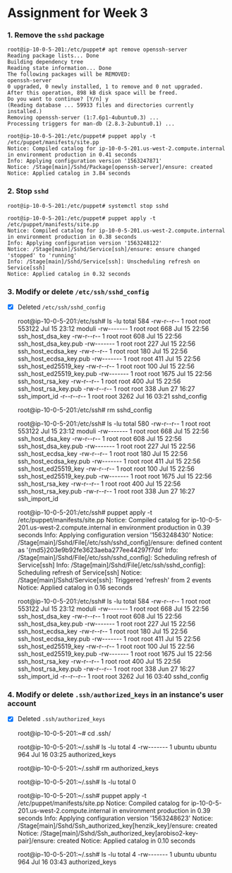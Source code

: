 # Assignment for Week 3

### 1. Remove the `sshd` package

	root@ip-10-0-5-201:/etc/puppet# apt remove openssh-server
	Reading package lists... Done
	Building dependency tree       
	Reading state information... Done
	The following packages will be REMOVED:
  	openssh-server
	0 upgraded, 0 newly installed, 1 to remove and 0 not upgraded.
	After this operation, 898 kB disk space will be freed.
	Do you want to continue? [Y/n] y
	(Reading database ... 59933 files and directories currently installed.)
	Removing openssh-server (1:7.6p1-4ubuntu0.3) ...
	Processing triggers for man-db (2.8.3-2ubuntu0.1) ...

	root@ip-10-0-5-201:/etc/puppet# puppet apply -t /etc/puppet/manifests/site.pp
	Notice: Compiled catalog for ip-10-0-5-201.us-west-2.compute.internal in environment production in 0.41 seconds
	Info: Applying configuration version '1563247871'
	Notice: /Stage[main]/Sshd/Package[openssh-server]/ensure: created
	Notice: Applied catalog in 3.84 seconds


### 2. Stop `sshd`

	root@ip-10-0-5-201:/etc/puppet# systemctl stop sshd

	root@ip-10-0-5-201:/etc/puppet# puppet apply -t /etc/puppet/manifests/site.pp 
	Notice: Compiled catalog for ip-10-0-5-201.us-west-2.compute.internal in environment production in 0.38 seconds
	Info: Applying configuration version '1563248122'
	Notice: /Stage[main]/Sshd/Service[ssh]/ensure: ensure changed 'stopped' to 'running'
	Info: /Stage[main]/Sshd/Service[ssh]: Unscheduling refresh on Service[ssh]
	Notice: Applied catalog in 0.32 seconds


### 3. Modify or delete `/etc/ssh/sshd_config`

- [x] Deleted `/etc/ssh/sshd_config`

	root@ip-10-0-5-201:/etc/ssh# ls -lu
	total 584
	-rw-r--r-- 1 root root 553122 Jul 15 23:12 moduli
	-rw------- 1 root root    668 Jul 15 22:56 ssh_host_dsa_key
	-rw-r--r-- 1 root root    608 Jul 15 22:56 ssh_host_dsa_key.pub
	-rw------- 1 root root    227 Jul 15 22:56 ssh_host_ecdsa_key
	-rw-r--r-- 1 root root    180 Jul 15 22:56 ssh_host_ecdsa_key.pub
	-rw------- 1 root root    411 Jul 15 22:56 ssh_host_ed25519_key
	-rw-r--r-- 1 root root    100 Jul 15 22:56 ssh_host_ed25519_key.pub
	-rw------- 1 root root   1675 Jul 15 22:56 ssh_host_rsa_key
	-rw-r--r-- 1 root root    400 Jul 15 22:56 ssh_host_rsa_key.pub
	-rw-r--r-- 1 root root    338 Jun 27 16:27 ssh_import_id
	-r--r--r-- 1 root root   3262 Jul 16 03:21 sshd_config

	root@ip-10-0-5-201:/etc/ssh# rm sshd_config 

	root@ip-10-0-5-201:/etc/ssh# ls -lu
	total 580
	-rw-r--r-- 1 root root 553122 Jul 15 23:12 moduli
	-rw------- 1 root root    668 Jul 15 22:56 ssh_host_dsa_key
	-rw-r--r-- 1 root root    608 Jul 15 22:56 ssh_host_dsa_key.pub
	-rw------- 1 root root    227 Jul 15 22:56 ssh_host_ecdsa_key
	-rw-r--r-- 1 root root    180 Jul 15 22:56 ssh_host_ecdsa_key.pub
	-rw------- 1 root root    411 Jul 15 22:56 ssh_host_ed25519_key
	-rw-r--r-- 1 root root    100 Jul 15 22:56 ssh_host_ed25519_key.pub
	-rw------- 1 root root   1675 Jul 15 22:56 ssh_host_rsa_key
	-rw-r--r-- 1 root root    400 Jul 15 22:56 ssh_host_rsa_key.pub
	-rw-r--r-- 1 root root    338 Jun 27 16:27 ssh_import_id

	root@ip-10-0-5-201:/etc/ssh# puppet apply -t /etc/puppet/manifests/site.pp 
	Notice: Compiled catalog for ip-10-0-5-201.us-west-2.compute.internal in environment production in 0.39 seconds
	Info: Applying configuration version '1563248430'
	Notice: /Stage[main]/Sshd/File[/etc/ssh/sshd_config]/ensure: defined content as '{md5}203e9b92fe3623aeba277ee44297f7dd'
	Info: /Stage[main]/Sshd/File[/etc/ssh/sshd_config]: Scheduling refresh of Service[ssh]
	Info: /Stage[main]/Sshd/File[/etc/ssh/sshd_config]: Scheduling refresh of Service[ssh]
	Notice: /Stage[main]/Sshd/Service[ssh]: Triggered 'refresh' from 2 events
	Notice: Applied catalog in 0.16 seconds

	root@ip-10-0-5-201:/etc/ssh# ls -lu
	total 584
	-rw-r--r-- 1 root root 553122 Jul 15 23:12 moduli
	-rw------- 1 root root    668 Jul 15 22:56 ssh_host_dsa_key
	-rw-r--r-- 1 root root    608 Jul 15 22:56 ssh_host_dsa_key.pub
	-rw------- 1 root root    227 Jul 15 22:56 ssh_host_ecdsa_key
	-rw-r--r-- 1 root root    180 Jul 15 22:56 ssh_host_ecdsa_key.pub
	-rw------- 1 root root    411 Jul 15 22:56 ssh_host_ed25519_key
	-rw-r--r-- 1 root root    100 Jul 15 22:56 ssh_host_ed25519_key.pub
	-rw------- 1 root root   1675 Jul 15 22:56 ssh_host_rsa_key
	-rw-r--r-- 1 root root    400 Jul 15 22:56 ssh_host_rsa_key.pub
	-rw-r--r-- 1 root root    338 Jun 27 16:27 ssh_import_id
	-r--r--r-- 1 root root   3262 Jul 16 03:40 sshd_config


### 4. Modify or delete `.ssh/authorized_keys` in an instance's user account

- [x] Deleted `.ssh/authorized_keys` 

	root@ip-10-0-5-201:~# cd .ssh/

	root@ip-10-0-5-201:~/.ssh# ls -lu
	total 4
	-rw------- 1 ubuntu ubuntu 964 Jul 16 03:25 authorized_keys

	root@ip-10-0-5-201:~/.ssh# rm authorized_keys 

	root@ip-10-0-5-201:~/.ssh# ls -lu
	total 0

	root@ip-10-0-5-201:~/.ssh# puppet apply -t /etc/puppet/manifests/site.pp 
	Notice: Compiled catalog for ip-10-0-5-201.us-west-2.compute.internal in environment production in 0.39 seconds
	Info: Applying configuration version '1563248623'
	Notice: /Stage[main]/Sshd/Ssh_authorized_key[henzik_key]/ensure: created
	Notice: /Stage[main]/Sshd/Ssh_authorized_key[arobiso2-key-pair]/ensure: created
	Notice: Applied catalog in 0.10 seconds

	root@ip-10-0-5-201:~/.ssh# ls -lu
	total 4
	-rw------- 1 ubuntu ubuntu 964 Jul 16 03:43 authorized_keys

